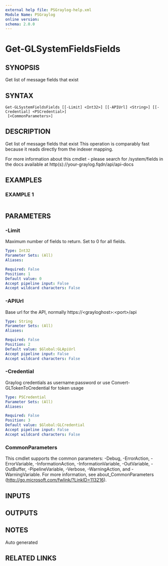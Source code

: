 ```yaml
---
external help file: PSGraylog-help.xml
Module Name: PSGraylog
online version:
schema: 2.0.0
---
```


# Get-GLSystemFieldsFields

## SYNOPSIS
Get list of message fields that exist

## SYNTAX

```
Get-GLSystemFieldsFields [[-Limit] <Int32>] [[-APIUrl] <String>] [[-Credential] <PSCredential>]
 [<CommonParameters>]
```

## DESCRIPTION
Get list of message fields that exist
This operation is comparably fast because it reads directly from the indexer mapping.

For more information about this cmdlet - please search for /system/fields in the docs available at http(s)://your-graylog.fqdn/api/api-docs

## EXAMPLES

### EXAMPLE 1
```

```

## PARAMETERS

### -Limit
Maximum number of fields to return.
Set to 0 for all fields.

```yaml
Type: Int32
Parameter Sets: (All)
Aliases:

Required: False
Position: 1
Default value: 0
Accept pipeline input: False
Accept wildcard characters: False
```

### -APIUrl
Base url for the API, normally https://\<grayloghost\>:\<port\>/api

```yaml
Type: String
Parameter Sets: (All)
Aliases:

Required: False
Position: 2
Default value: $Global:GLApiUrl
Accept pipeline input: False
Accept wildcard characters: False
```

### -Credential
Graylog credentials as username:password or use Convert-GLTokenToCredential for token usage

```yaml
Type: PSCredential
Parameter Sets: (All)
Aliases:

Required: False
Position: 3
Default value: $Global:GLCredential
Accept pipeline input: False
Accept wildcard characters: False
```

### CommonParameters
This cmdlet supports the common parameters: -Debug, -ErrorAction, -ErrorVariable, -InformationAction, -InformationVariable, -OutVariable, -OutBuffer, -PipelineVariable, -Verbose, -WarningAction, and -WarningVariable.
For more information, see about_CommonParameters (http://go.microsoft.com/fwlink/?LinkID=113216).

## INPUTS

## OUTPUTS

## NOTES
Auto generated

## RELATED LINKS
